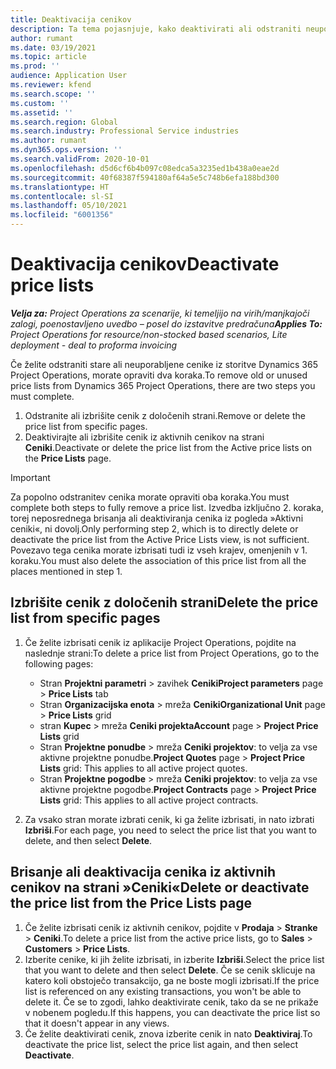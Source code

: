 ```yaml
---
title: Deaktivacija cenikov
description: Ta tema pojasnjuje, kako deaktivirati ali odstraniti neuporabljene ali stare cenike.
author: rumant
ms.date: 03/19/2021
ms.topic: article
ms.prod: ''
audience: Application User
ms.reviewer: kfend
ms.search.scope: ''
ms.custom: ''
ms.assetid: ''
ms.search.region: Global
ms.search.industry: Professional Service industries
ms.author: rumant
ms.dyn365.ops.version: ''
ms.search.validFrom: 2020-10-01
ms.openlocfilehash: d5d6cf6b4b097c08edca5a3235ed1b438a0eae2d
ms.sourcegitcommit: 40f68387f594180af64a5e5c748b6efa188bd300
ms.translationtype: HT
ms.contentlocale: sl-SI
ms.lasthandoff: 05/10/2021
ms.locfileid: "6001356"
---
```

# <a name="deactivate-price-lists"></a><span data-ttu-id="dc0b0-103">Deaktivacija cenikov</span><span class="sxs-lookup"><span data-stu-id="dc0b0-103">Deactivate price lists</span></span> 

<span data-ttu-id="dc0b0-104">_**Velja za:** Project Operations za scenarije, ki temeljijo na virih/manjkajoči zalogi, poenostavljeno uvedbo – posel do izstavitve predračuna_</span><span class="sxs-lookup"><span data-stu-id="dc0b0-104">_**Applies To:** Project Operations for resource/non-stocked based scenarios, Lite deployment - deal to proforma invoicing_</span></span>

<span data-ttu-id="dc0b0-105">Če želite odstraniti stare ali neuporabljene cenike iz storitve Dynamics 365 Project Operations, morate opraviti dva koraka.</span><span class="sxs-lookup"><span data-stu-id="dc0b0-105">To remove old or unused price lists from Dynamics 365 Project Operations, there are two steps you must complete.</span></span> 

1. <span data-ttu-id="dc0b0-106">Odstranite ali izbrišite cenik z določenih strani.</span><span class="sxs-lookup"><span data-stu-id="dc0b0-106">Remove or delete the price list from specific pages.</span></span>
2. <span data-ttu-id="dc0b0-107">Deaktivirajte ali izbrišite cenik iz aktivnih cenikov na strani **Ceniki**.</span><span class="sxs-lookup"><span data-stu-id="dc0b0-107">Deactivate or delete the price list from the Active price lists on the **Price Lists** page.</span></span>

>[!IMPORTANT]
> <span data-ttu-id="dc0b0-108">Za popolno odstranitev cenika morate opraviti oba koraka.</span><span class="sxs-lookup"><span data-stu-id="dc0b0-108">You must complete both steps to fully remove a price list.</span></span> <span data-ttu-id="dc0b0-109">Izvedba izključno 2. koraka, torej neposrednega brisanja ali deaktiviranja cenika iz pogleda »Aktivni ceniki«, ni dovolj.</span><span class="sxs-lookup"><span data-stu-id="dc0b0-109">Only performing step 2, which is to directly delete or deactivate the price list from the Active Price Lists view, is not sufficient.</span></span> <span data-ttu-id="dc0b0-110">Povezavo tega cenika morate izbrisati tudi iz vseh krajev, omenjenih v 1. koraku.</span><span class="sxs-lookup"><span data-stu-id="dc0b0-110">You must also delete the association of this price list from all the places mentioned in step 1.</span></span>

## <a name="delete-the-price-list-from-specific-pages"></a><span data-ttu-id="dc0b0-111">Izbrišite cenik z določenih strani</span><span class="sxs-lookup"><span data-stu-id="dc0b0-111">Delete the price list from specific pages</span></span>
1. <span data-ttu-id="dc0b0-112">Če želite izbrisati cenik iz aplikacije Project Operations, pojdite na naslednje strani:</span><span class="sxs-lookup"><span data-stu-id="dc0b0-112">To delete a price list from Project Operations, go to the following pages:</span></span>  

      - <span data-ttu-id="dc0b0-113">Stran **Projektni parametri** > zavihek **Ceniki**</span><span class="sxs-lookup"><span data-stu-id="dc0b0-113">**Project parameters** page > **Price Lists** tab</span></span>
      - <span data-ttu-id="dc0b0-114">Stran **Organizacijska enota** > mreža **Ceniki**</span><span class="sxs-lookup"><span data-stu-id="dc0b0-114">**Organizational Unit** page > **Price Lists** grid</span></span>
      - <span data-ttu-id="dc0b0-115">stran **Kupec** > mreža **Ceniki projekta**</span><span class="sxs-lookup"><span data-stu-id="dc0b0-115">**Account** page > **Project Price Lists** grid</span></span>
      - <span data-ttu-id="dc0b0-116">Stran **Projektne ponudbe** > mreža **Ceniki projektov**: to velja za vse aktivne projektne ponudbe.</span><span class="sxs-lookup"><span data-stu-id="dc0b0-116">**Project Quotes** page > **Project Price Lists** grid: This applies to all active project quotes.</span></span>
      - <span data-ttu-id="dc0b0-117">Stran **Projektne pogodbe** > mreža **Ceniki projektov**: to velja za vse aktivne projektne pogodbe.</span><span class="sxs-lookup"><span data-stu-id="dc0b0-117">**Project Contracts** page > **Project Price Lists** grid: This applies to all active project contracts.</span></span>

 2. <span data-ttu-id="dc0b0-118">Za vsako stran morate izbrati cenik, ki ga želite izbrisati, in nato izbrati **Izbriši**.</span><span class="sxs-lookup"><span data-stu-id="dc0b0-118">For each page, you need to select the price list that you want to delete, and then select **Delete**.</span></span> 
 
## <a name="delete-or-deactivate-the-price-list-from-the-price-lists-page"></a><span data-ttu-id="dc0b0-119">Brisanje ali deaktivacija cenika iz aktivnih cenikov na strani »Ceniki«</span><span class="sxs-lookup"><span data-stu-id="dc0b0-119">Delete or deactivate the price list from the Price Lists page</span></span>
 
1. <span data-ttu-id="dc0b0-120">Če želite izbrisati cenik iz aktivnih cenikov, pojdite v **Prodaja** > **Stranke** > **Ceniki**.</span><span class="sxs-lookup"><span data-stu-id="dc0b0-120">To delete a price list from the active price lists, go to **Sales** > **Customers** > **Price Lists**.</span></span> 
2. <span data-ttu-id="dc0b0-121">Izberite cenike, ki jih želite izbrisati, in izberite **Izbriši**.</span><span class="sxs-lookup"><span data-stu-id="dc0b0-121">Select the price list that you want to delete and then select **Delete**.</span></span> <span data-ttu-id="dc0b0-122">Če se cenik sklicuje na katero koli obstoječo transakcijo, ga ne boste mogli izbrisati.</span><span class="sxs-lookup"><span data-stu-id="dc0b0-122">If the price list is referenced on any existing transactions, you won't be able to delete it.</span></span> <span data-ttu-id="dc0b0-123">Če se to zgodi, lahko deaktivirate cenik, tako da se ne prikaže v nobenem pogledu.</span><span class="sxs-lookup"><span data-stu-id="dc0b0-123">If this happens, you can deactivate the price list so that it doesn't appear in any views.</span></span> 
3. <span data-ttu-id="dc0b0-124">Če želite deaktivirati cenik, znova izberite cenik in nato **Deaktiviraj**.</span><span class="sxs-lookup"><span data-stu-id="dc0b0-124">To deactivate the price list, select the price list again, and then select **Deactivate**.</span></span>   

